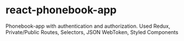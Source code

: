 # react-phonebook-app
Phonebook-app with authentication and authorization.  Used Redux, Private/Public Routes, Selectors, JSON WebToken, Styled Components
